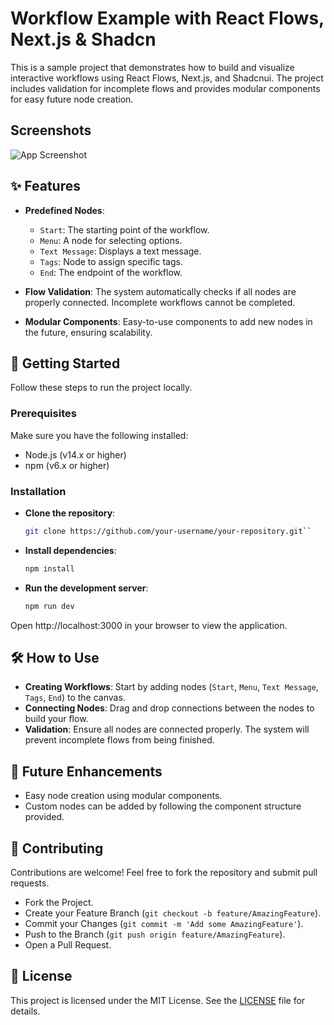 # Workflow Example with React Flows, Next.js & Shadcn

This is a sample project that demonstrates how to build and visualize interactive workflows using React Flows, Next.js, and Shadcnui. The project includes validation for incomplete flows and provides modular components for easy future node creation.

## Screenshots

![App Screenshot](https://github.com/nobruf/shadcn-next-workflows/blob/main/public/screen.jpeg?raw=true)

## ✨ Features

- **Predefined Nodes**:
  - `Start`: The starting point of the workflow.
  - `Menu`: A node for selecting options.
  - `Text Message`: Displays a text message.
  - `Tags`: Node to assign specific tags.
  - `End`: The endpoint of the workflow.

- **Flow Validation**: The system automatically checks if all nodes are properly connected. Incomplete workflows cannot be completed.

- **Modular Components**: Easy-to-use components to add new nodes in the future, ensuring scalability.

## 🚀 Getting Started

Follow these steps to run the project locally.

### Prerequisites

Make sure you have the following installed:

- Node.js (v14.x or higher)
- npm (v6.x or higher)

### Installation

- **Clone the repository**:
   ```bash
   git clone https://github.com/your-username/your-repository.git``

- **Install dependencies**:
   ```bash 
   npm install
- **Run the development server**:
   ```bash 
   npm run dev
Open http://localhost:3000 in your browser to view the application.


## 🛠️ How to Use

- **Creating Workflows**: Start by adding nodes (`Start`, `Menu`, `Text Message`, `Tags`, `End`) to the canvas.
- **Connecting Nodes**: Drag and drop connections between the nodes to build your flow.
- **Validation**: Ensure all nodes are connected properly. The system will prevent incomplete flows from being finished.

## 🔮 Future Enhancements

- Easy node creation using modular components.
- Custom nodes can be added by following the component structure provided.

## 🤝 Contributing

Contributions are welcome! Feel free to fork the repository and submit pull requests.

- Fork the Project.
- Create your Feature Branch (`git checkout -b feature/AmazingFeature`).
- Commit your Changes (`git commit -m 'Add some AmazingFeature'`).
- Push to the Branch (`git push origin feature/AmazingFeature`).
- Open a Pull Request.

## 📝 License

This project is licensed under the MIT License. See the [LICENSE](LICENSE) file for details.
